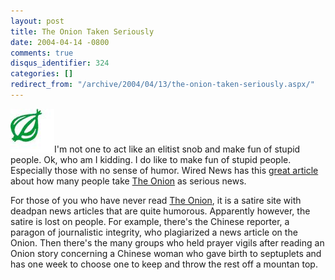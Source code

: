 ```yaml
---
layout: post
title: The Onion Taken Seriously
date: 2004-04-14 -0800
comments: true
disqus_identifier: 324
categories: []
redirect_from: "/archive/2004/04/13/the-onion-taken-seriously.aspx/"
---
```


![](/images/theonion.jpg)I'm not one to act like an elitist snob and
make fun of stupid people. Ok, who am I kidding. I do like to make fun
of stupid people. Especially those with no sense of humor. Wired News
has this [great
article](http://www.wired.com/news/culture/0,1284,63048,00.html "Wired News Article On The Onion")
about how many people take [The
Onion](http://www.theonion.com/ "The Onion") as serious news.

For those of you who have never read [The
Onion](http://www.theonion.com/ "The Onion"), it is a satire site with
deadpan news articles that are quite humorous. Apparently however, the
satire is lost on people. For example, there's the Chinese reporter, a
paragon of journalistic integrity, who plagiarized a news article on the
Onion. Then there's the many groups who held prayer vigils after reading
an Onion story concerning a Chinese woman who gave birth to septuplets
and has one week to choose one to keep and throw the rest off a mountan
top.

